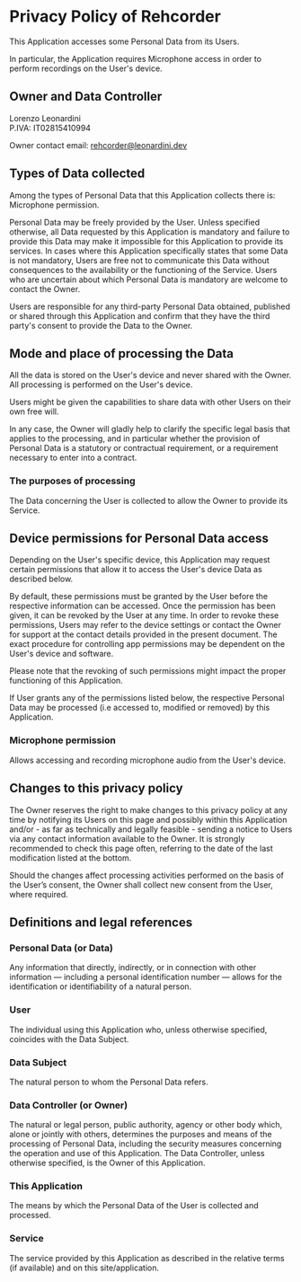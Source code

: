 # Privacy Policy of Rehcorder

This Application accesses some Personal Data from its Users.

In particular, the Application requires Microphone access in order to perform recordings on the User's device.

## Owner and Data Controller

Lorenzo Leonardini<br />
P.IVA: IT02815410994

Owner contact email: rehcorder@leonardini.dev

## Types of Data collected

Among the types of Personal Data that this Application collects there is: Microphone permission.

Personal Data may be freely provided by the User.
Unless specified otherwise, all Data requested by this Application is mandatory and failure to provide this Data may make it impossible for this Application to provide its services. In cases where this Application specifically states that some Data is not mandatory, Users are free not to communicate this Data without consequences to the availability or the functioning of the Service.
Users who are uncertain about which Personal Data is mandatory are welcome to contact the Owner.

Users are responsible for any third-party Personal Data obtained, published or shared through this Application and confirm that they have the third party's consent to provide the Data to the Owner.

## Mode and place of processing the Data

All the data is stored on the User's device and never shared with the Owner. All processing is performed on the User's device.

Users might be given the capabilities to share data with other Users on their own free will.

In any case, the Owner will gladly help to clarify the specific legal basis that applies to the processing, and in particular whether the provision of Personal Data is a statutory or contractual requirement, or a requirement necessary to enter into a contract.

### The purposes of processing

The Data concerning the User is collected to allow the Owner to provide its Service.

## Device permissions for Personal Data access

Depending on the User's specific device, this Application may request certain permissions that allow it to access the User's device Data as described below.

By default, these permissions must be granted by the User before the respective information can be accessed. Once the permission has been given, it can be revoked by the User at any time. In order to revoke these permissions, Users may refer to the device settings or contact the Owner for support at the contact details provided in the present document.
The exact procedure for controlling app permissions may be dependent on the User's device and software.

Please note that the revoking of such permissions might impact the proper functioning of this Application.

If User grants any of the permissions listed below, the respective Personal Data may be processed (i.e accessed to, modified or removed) by this Application.

### Microphone permission
Allows accessing and recording microphone audio from the User's device.

## Changes to this privacy policy

The Owner reserves the right to make changes to this privacy policy at any time by notifying its Users on this page and possibly within this Application and/or - as far as technically and legally feasible - sending a notice to Users via any contact information available to the Owner. It is strongly recommended to check this page often, referring to the date of the last modification listed at the bottom.

Should the changes affect processing activities performed on the basis of the User’s consent, the Owner shall collect new consent from the User, where required.


## Definitions and legal references
### Personal Data (or Data)
Any information that directly, indirectly, or in connection with other information — including a personal identification number — allows for the identification or identifiability of a natural person.

### User
The individual using this Application who, unless otherwise specified, coincides with the Data Subject.

### Data Subject
The natural person to whom the Personal Data refers.

### Data Controller (or Owner)
The natural or legal person, public authority, agency or other body which, alone or jointly with others, determines the purposes and means of the processing of Personal Data, including the security measures concerning the operation and use of this Application. The Data Controller, unless otherwise specified, is the Owner of this Application.

### This Application
The means by which the Personal Data of the User is collected and processed.

### Service
The service provided by this Application as described in the relative terms (if available) and on this site/application.